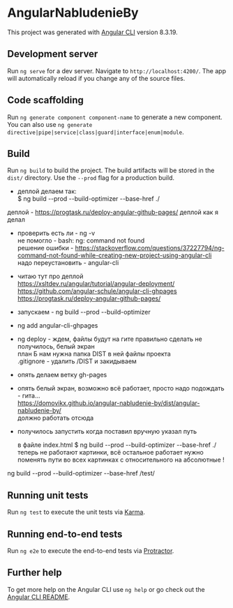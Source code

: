 # AngularNabludenieBy

This project was generated with [Angular CLI](https://github.com/angular/angular-cli) version 8.3.19.

## Development server

Run `ng serve` for a dev server. Navigate to `http://localhost:4200/`. The app will automatically reload if you change any of the source files.

## Code scaffolding

Run `ng generate component component-name` to generate a new component. You can also use `ng generate directive|pipe|service|class|guard|interface|enum|module`.

## Build

Run `ng build` to build the project. The build artifacts will be stored in the `dist/` directory. Use the `--prod` flag for a production build.

- деплой делаем так:  
  \$ ng build --prod --build-optimizer --base-href ./

деплой - https://progtask.ru/deploy-angular-github-pages/
деплой как я делал

- проверить есть ли - ng -v  
  не помогло - bash: ng: command not found  
  решение ошибки - https://stackoverflow.com/questions/37227794/ng-command-not-found-while-creating-new-project-using-angular-cli  
  надо переустановить - angular-cli
- читаю тут про деплой  
  https://xsltdev.ru/angular/tutorial/angular-deployment/  
  https://github.com/angular-schule/angular-cli-ghpages  
  https://progtask.ru/deploy-angular-github-pages/
- запускаем - ng build --prod --build-optimizer

- ng add angular-cli-ghpages
- ng deploy - ждем, файлы будут на гите
  правильно сделать не получилось, белый экран  
  план Б нам нужна папка DIST в ней файлы проекта  
  .gitignore - удалить /DIST и закидываем
- опять делаем ветку gh-pages
- опять белый экран, возможно всё работает, просто надо подождать - гита...  
  https://domovikx.github.io/angular-nabludenie-by/dist/angular-nabludenie-by/  
  должно работать отсюда
- получилось запустить когда поставил вручную указал путь
  <base href="./"> в файле index.html   
  $ ng build --prod --build-optimizer --base-href ./
  теперь не работают картинки, всё остальное работает   
  нужно поменять пути во всех картинках с относительного на абсолютные !

ng build --prod --build-optimizer --base-href /test/

## Running unit tests

Run `ng test` to execute the unit tests via [Karma](https://karma-runner.github.io).

## Running end-to-end tests

Run `ng e2e` to execute the end-to-end tests via [Protractor](http://www.protractortest.org/).

## Further help

To get more help on the Angular CLI use `ng help` or go check out the [Angular CLI README](https://github.com/angular/angular-cli/blob/master/README.md).
